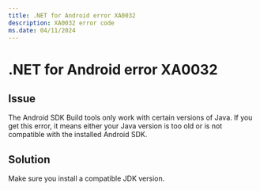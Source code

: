 ```yaml
---
title: .NET for Android error XA0032
description: XA0032 error code
ms.date: 04/11/2024
---
```

# .NET for Android error XA0032

## Issue

The Android SDK Build tools only work with certain versions of Java.
If you get this error, it means either your Java version is too old or
is not compatible with the installed Android SDK.

## Solution

Make sure you install a compatible JDK version.